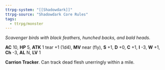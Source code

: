 ```yaml
---
ttrpg-system: "[[Shadowdark]]"
ttrpg-source: "Shadowdark Core Rules"
tags:
  - ttrpg/monster
---
```


_Scavenger birds with black feathers, hunched backs, and bald heads._

**AC** 10, **HP** 5, **ATK** 1 tear +1 (1d4), **MV** near (fly), **S** +1, **D** +0, **C** +1, **I** -3, **W** +1, **Ch** -3, **AL** N, **LV** 1

**Carrion Tracker**. Can track dead flesh unerringly within a mile.

